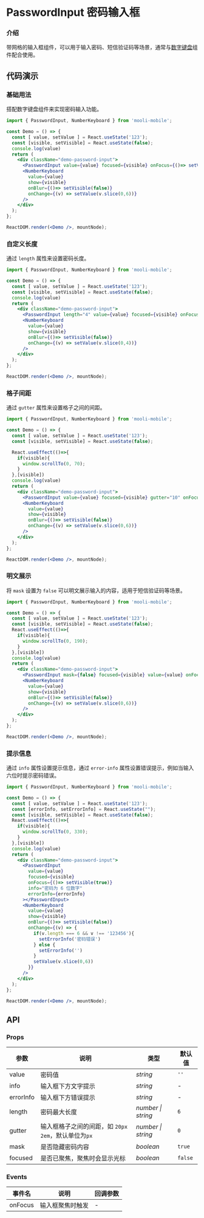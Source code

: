 # PasswordInput 密码输入框

### 介绍

带网格的输入框组件，可以用于输入密码、短信验证码等场景，通常与[数字键盘](#/components/number-keyboard/zh-CN)组件配合使用。

## 代码演示

### 基础用法

搭配数字键盘组件来实现密码输入功能。

```jsx
import { PasswordInput, NumberKeyboard } from 'mooli-mobile';

const Demo = () => {
  const [ value, setValue ] = React.useState('123');
  const [visible, setVisible] = React.useState(false);
  console.log(value)
  return (
    <div className="demo-password-input">
      <PasswordInput value={value} focused={visible} onFocus={()=> setVisible(true)} ></PasswordInput>
      <NumberKeyboard 
        value={value}
        show={visible} 
        onBlur={()=> setVisible(false)}
        onChange={(v) => setValue(v.slice(0,6))}
      />
    </div>
  );
};

ReactDOM.render(<Demo />, mountNode);
```

### 自定义长度

通过 `length` 属性来设置密码长度。

```jsx
import { PasswordInput, NumberKeyboard } from 'mooli-mobile';

const Demo = () => {
  const [ value, setValue ] = React.useState('123');
  const [visible, setVisible] = React.useState(false);
  console.log(value)
  return (
    <div className="demo-password-input">
      <PasswordInput length="4" value={value} focused={visible} onFocus={()=> setVisible(true)} ></PasswordInput>
      <NumberKeyboard 
        value={value}
        show={visible} 
        onBlur={()=> setVisible(false)}
        onChange={(v) => setValue(v.slice(0,4))}
      />
    </div>
  );
};

ReactDOM.render(<Demo />, mountNode);
```

### 格子间距

通过 `gutter` 属性来设置格子之间的间距。

```jsx
import { PasswordInput, NumberKeyboard } from 'mooli-mobile';

const Demo = () => {
  const [ value, setValue ] = React.useState('123');
  const [visible, setVisible] = React.useState(false);

  React.useEffect(()=>{
    if(visible){
      window.scrollTo(0, 70);
    }
  },[visible])
  console.log(value)
  return (
    <div className="demo-password-input">
      <PasswordInput value={value} focused={visible} gutter="10" onFocus={()=> setVisible(true)} ></PasswordInput>
      <NumberKeyboard 
        value={value}
        show={visible} 
        onBlur={()=> setVisible(false)}
        onChange={(v) => setValue(v.slice(0,6))}
      />
    </div>
  );
};

ReactDOM.render(<Demo />, mountNode);
```

### 明文展示

将 `mask` 设置为 `false` 可以明文展示输入的内容，适用于短信验证码等场景。

```jsx
import { PasswordInput, NumberKeyboard } from 'mooli-mobile';

const Demo = () => {
  const [ value, setValue ] = React.useState('123');
  const [visible, setVisible] = React.useState(false);
  React.useEffect(()=>{
    if(visible){
      window.scrollTo(0, 190);
    }
  },[visible])
  console.log(value)
  return (
    <div className="demo-password-input">
      <PasswordInput mask={false} focused={visible} value={value} onFocus={()=> setVisible(true)} ></PasswordInput>
      <NumberKeyboard 
        value={value}
        show={visible} 
        onBlur={()=> setVisible(false)}
        onChange={(v) => setValue(v.slice(0,6))}
      />
    </div>
  );
};

ReactDOM.render(<Demo />, mountNode);
```

### 提示信息

通过 `info` 属性设置提示信息，通过 `error-info` 属性设置错误提示，例如当输入六位时提示密码错误。

```jsx
import { PasswordInput, NumberKeyboard } from 'mooli-mobile';

const Demo = () => {
  const [ value, setValue ] = React.useState('123');
  const [errorInfo, setErrorInfo] = React.useState("");
  const [visible, setVisible] = React.useState(false);
  React.useEffect(()=>{
    if(visible){
      window.scrollTo(0, 330);
    }
  },[visible])
  console.log(value)
  return (
    <div className="demo-password-input">
      <PasswordInput 
        value={value} 
        focused={visible}
        onFocus={()=> setVisible(true)} 
        info="密码为 6 位数字"
        errorInfo={errorInfo}
      ></PasswordInput>
      <NumberKeyboard 
        value={value}
        show={visible} 
        onBlur={()=> setVisible(false)}
        onChange={(v) => {
          if(v.length === 6 && v !== '123456'){
            setErrorInfo('密码错误')
          } else {
            setErrorInfo('')
          }
          setValue(v.slice(0,6))
        }}
      />
    </div>
  );
};

ReactDOM.render(<Demo />, mountNode);
```

## API

### Props

| 参数 | 说明 | 类型 | 默认值 |
| --- | --- | --- | --- |
| value | 密码值 | _string_ | `''` |
| info | 输入框下方文字提示 | _string_ | - |
| errorInfo | 输入框下方错误提示 | _string_ | - |
| length | 密码最大长度 | _number \| string_ | `6` |
| gutter | 输入框格子之间的间距，如 `20px` `2em`，默认单位为`px` | _number \| string_ | `0` |
| mask | 是否隐藏密码内容 | _boolean_ | `true` |
| focused | 是否已聚焦，聚焦时会显示光标 | _boolean_ | `false` |

### Events

| 事件名 | 说明             | 回调参数 |
| ------ | ---------------- | -------- |
| onFocus  | 输入框聚焦时触发 | -        |

